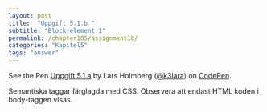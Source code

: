 ```yaml
---
layout: post
title:  "Uppgift 5.1.b "
subtitle: "Block-element 1"
permalink: /chapter105/assignment1b/
categories: "Kapitel5"
tags: "answer"
---
```

<p data-height="300" data-theme-id="light" data-slug-hash="ZeozNW" data-default-tab="html,result" data-user="k3lara" data-embed-version="2" data-pen-title="Uppgift 5.1.a" class="codepen">See the Pen <a href="http://codepen.io/k3lara/pen/ZeozNW/">Uppgift 5.1.a</a> by Lars Holmberg (<a href="http://codepen.io/k3lara">@k3lara</a>) on <a href="http://codepen.io">CodePen</a>.</p>
<script async src="https://production-assets.codepen.io/assets/embed/ei.js"></script>
<figcaption>Semantiska taggar färglagda med CSS. Observera att endast HTML koden i body-taggen visas.</figcaption>
